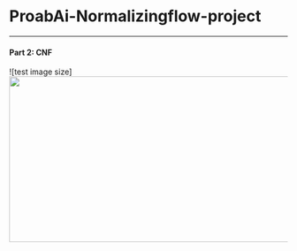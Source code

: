 # ProabAi-Normalizingflow-project
_____________________________________________

#### Part 2: CNF



![test image size]<img src="https://github.com/SanaNGU/ProabAi-Normalizingflow-project/blob/main/CNF/cnf-viz-two-moons.gif " width="900" height="300">

 

